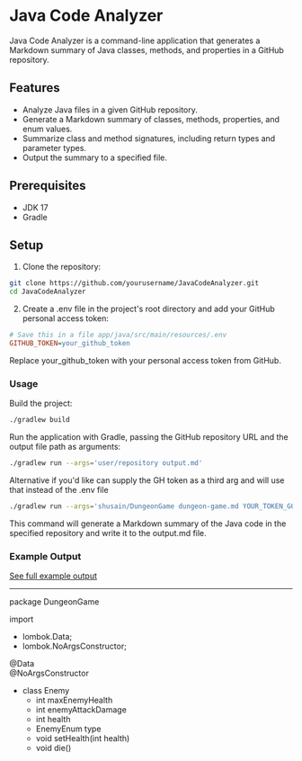 # Java Code Analyzer

Java Code Analyzer is a command-line application that generates a Markdown summary of Java classes, methods, and properties in a GitHub repository.

## Features

- Analyze Java files in a given GitHub repository.
- Generate a Markdown summary of classes, methods, properties, and enum values.
- Summarize class and method signatures, including return types and parameter types.
- Output the summary to a specified file.

## Prerequisites

- JDK 17
- Gradle

## Setup

1. Clone the repository:

```bash
git clone https://github.com/yourusername/JavaCodeAnalyzer.git
cd JavaCodeAnalyzer
```

2. Create a .env file in the project's root directory and add your GitHub personal access token:

```ini
# Save this in a file app/java/src/main/resources/.env
GITHUB_TOKEN=your_github_token
```
Replace your_github_token with your personal access token from GitHub.

### Usage
Build the project:

```bash
./gradlew build
```

Run the application with Gradle, passing the GitHub repository URL and the output file path as arguments:

```bash
./gradlew run --args='user/repository output.md'
```

Alternative if you'd like can supply the GH token as a third arg and will use that instead of the .env file

```bash
./gradlew run --args='shusain/DungeonGame dungeon-game.md YOUR_TOKEN_GOES_HERE'
```

This command will generate a Markdown summary of the Java code in the specified repository and write it to the output.md file.

### Example Output

[See full example output](./app/dungeon-game.md)

---
package DungeonGame

import
  - lombok.Data;
  - lombok.NoArgsConstructor;

@Data  
@NoArgsConstructor  
+ class Enemy
  - int maxEnemyHealth
  - int enemyAttackDamage
  - int health
  - EnemyEnum type
  + void setHealth(int health)
  + void die()
